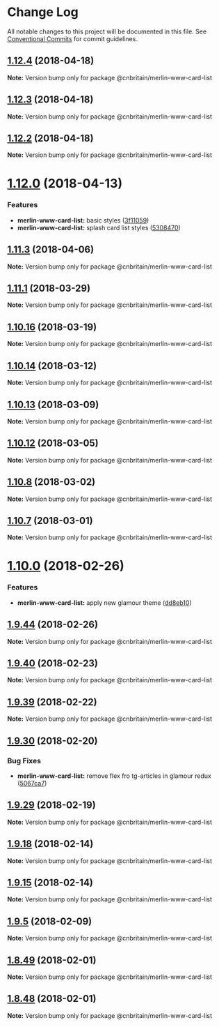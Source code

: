 # Change Log

All notable changes to this project will be documented in this file.
See [Conventional Commits](https://conventionalcommits.org) for commit guidelines.

<a name="1.12.4"></a>
## [1.12.4](https://github.com/cnduk/merlin-www-components/compare/@cnbritain/merlin-www-card-list@1.12.3...@cnbritain/merlin-www-card-list@1.12.4) (2018-04-18)




**Note:** Version bump only for package @cnbritain/merlin-www-card-list

<a name="1.12.3"></a>
## [1.12.3](https://github.com/cnduk/merlin-www-components/compare/@cnbritain/merlin-www-card-list@1.12.2...@cnbritain/merlin-www-card-list@1.12.3) (2018-04-18)




**Note:** Version bump only for package @cnbritain/merlin-www-card-list

<a name="1.12.2"></a>
## [1.12.2](https://github.com/cnduk/merlin-www-components/compare/@cnbritain/merlin-www-card-list@1.12.1...@cnbritain/merlin-www-card-list@1.12.2) (2018-04-18)




**Note:** Version bump only for package @cnbritain/merlin-www-card-list

<a name="1.12.0"></a>
# [1.12.0](https://github.com/cnduk/merlin-www-components/compare/@cnbritain/merlin-www-card-list@1.11.3...@cnbritain/merlin-www-card-list@1.12.0) (2018-04-13)


### Features

* **merlin-www-card-list:** basic styles ([3f11059](https://github.com/cnduk/merlin-www-components/commit/3f11059))
* **merlin-www-card-list:** splash card list styles ([5308470](https://github.com/cnduk/merlin-www-components/commit/5308470))




<a name="1.11.3"></a>
## [1.11.3](https://github.com/cnduk/merlin-www-components/compare/@cnbritain/merlin-www-card-list@1.11.2...@cnbritain/merlin-www-card-list@1.11.3) (2018-04-06)




**Note:** Version bump only for package @cnbritain/merlin-www-card-list

<a name="1.11.1"></a>
## [1.11.1](https://github.com/cnduk/merlin-www-components/compare/@cnbritain/merlin-www-card-list@1.11.0...@cnbritain/merlin-www-card-list@1.11.1) (2018-03-29)




**Note:** Version bump only for package @cnbritain/merlin-www-card-list

<a name="1.10.16"></a>
## [1.10.16](https://github.com/cnduk/merlin-www-components/compare/@cnbritain/merlin-www-card-list@1.10.15...@cnbritain/merlin-www-card-list@1.10.16) (2018-03-19)




**Note:** Version bump only for package @cnbritain/merlin-www-card-list

<a name="1.10.14"></a>
## [1.10.14](https://github.com/cnduk/merlin-www-components/compare/@cnbritain/merlin-www-card-list@1.10.13...@cnbritain/merlin-www-card-list@1.10.14) (2018-03-12)




**Note:** Version bump only for package @cnbritain/merlin-www-card-list

<a name="1.10.13"></a>
## [1.10.13](https://github.com/cnduk/merlin-www-components/compare/@cnbritain/merlin-www-card-list@1.10.12...@cnbritain/merlin-www-card-list@1.10.13) (2018-03-09)




**Note:** Version bump only for package @cnbritain/merlin-www-card-list

<a name="1.10.12"></a>
## [1.10.12](https://github.com/cnduk/merlin-www-components/compare/@cnbritain/merlin-www-card-list@1.10.11...@cnbritain/merlin-www-card-list@1.10.12) (2018-03-05)




**Note:** Version bump only for package @cnbritain/merlin-www-card-list

<a name="1.10.8"></a>
## [1.10.8](https://github.com/cnduk/merlin-www-components/compare/@cnbritain/merlin-www-card-list@1.10.7...@cnbritain/merlin-www-card-list@1.10.8) (2018-03-02)




**Note:** Version bump only for package @cnbritain/merlin-www-card-list

<a name="1.10.7"></a>
## [1.10.7](https://github.com/cnduk/merlin-www-components/compare/@cnbritain/merlin-www-card-list@1.10.6...@cnbritain/merlin-www-card-list@1.10.7) (2018-03-01)




**Note:** Version bump only for package @cnbritain/merlin-www-card-list

<a name="1.10.0"></a>
# [1.10.0](https://github.com/cnduk/merlin-www-components/compare/@cnbritain/merlin-www-card-list@1.9.46...@cnbritain/merlin-www-card-list@1.10.0) (2018-02-26)


### Features

* **merlin-www-card-list:** apply new glamour theme ([dd8eb10](https://github.com/cnduk/merlin-www-components/commit/dd8eb10))




<a name="1.9.44"></a>
## [1.9.44](https://github.com/cnduk/merlin-www-components/compare/@cnbritain/merlin-www-card-list@1.9.43...@cnbritain/merlin-www-card-list@1.9.44) (2018-02-26)




**Note:** Version bump only for package @cnbritain/merlin-www-card-list

<a name="1.9.40"></a>
## [1.9.40](https://github.com/cnduk/merlin-www-components/compare/@cnbritain/merlin-www-card-list@1.9.39...@cnbritain/merlin-www-card-list@1.9.40) (2018-02-23)




**Note:** Version bump only for package @cnbritain/merlin-www-card-list

<a name="1.9.39"></a>
## [1.9.39](https://github.com/cnduk/merlin-www-components/compare/@cnbritain/merlin-www-card-list@1.9.38...@cnbritain/merlin-www-card-list@1.9.39) (2018-02-22)




**Note:** Version bump only for package @cnbritain/merlin-www-card-list

<a name="1.9.30"></a>
## [1.9.30](https://github.com/cnduk/merlin-www-components/compare/@cnbritain/merlin-www-card-list@1.9.29...@cnbritain/merlin-www-card-list@1.9.30) (2018-02-20)


### Bug Fixes

* **merlin-www-card-list:** remove flex fro tg-articles in glamour redux ([5067ca7](https://github.com/cnduk/merlin-www-components/commit/5067ca7))




<a name="1.9.29"></a>
## [1.9.29](https://github.com/cnduk/merlin-www-components/compare/@cnbritain/merlin-www-card-list@1.9.28...@cnbritain/merlin-www-card-list@1.9.29) (2018-02-19)




**Note:** Version bump only for package @cnbritain/merlin-www-card-list

<a name="1.9.18"></a>
## [1.9.18](https://github.com/cnduk/merlin-www-components/compare/@cnbritain/merlin-www-card-list@1.9.17...@cnbritain/merlin-www-card-list@1.9.18) (2018-02-14)




**Note:** Version bump only for package @cnbritain/merlin-www-card-list

<a name="1.9.15"></a>
## [1.9.15](https://github.com/cnduk/merlin-www-components/compare/@cnbritain/merlin-www-card-list@1.9.14...@cnbritain/merlin-www-card-list@1.9.15) (2018-02-14)




**Note:** Version bump only for package @cnbritain/merlin-www-card-list

<a name="1.9.5"></a>
## [1.9.5](https://github.com/cnduk/merlin-www-components/compare/@cnbritain/merlin-www-card-list@1.9.4...@cnbritain/merlin-www-card-list@1.9.5) (2018-02-09)




**Note:** Version bump only for package @cnbritain/merlin-www-card-list

<a name="1.8.49"></a>
## [1.8.49](https://github.com/cnduk/merlin-www-components/compare/@cnbritain/merlin-www-card-list@1.8.48...@cnbritain/merlin-www-card-list@1.8.49) (2018-02-01)




**Note:** Version bump only for package @cnbritain/merlin-www-card-list

<a name="1.8.48"></a>
## [1.8.48](https://github.com/cnduk/merlin-www-components/compare/@cnbritain/merlin-www-card-list@1.8.47...@cnbritain/merlin-www-card-list@1.8.48) (2018-02-01)




**Note:** Version bump only for package @cnbritain/merlin-www-card-list
